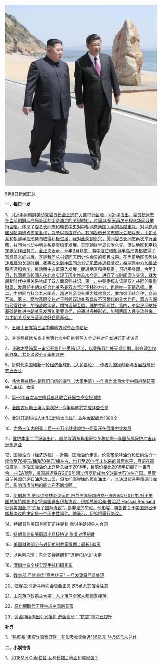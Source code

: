 ![05_08](.\05_08.jpeg)

5月8日新闻汇总

**一、每日一发**

1、[习近平同朝鲜劳动党委员长金正恩在大连举行会晤--习近平指出，委员长同志在当前朝鲜半岛局势深刻复杂演变的关键时刻，时隔40多天再次专程来华同我举行会晤，体现了委员长同志和朝党中央对中朝两党两国关系的高度重视，对两党两国战略沟通的高度重视，我予以高度评价。我同委员长同志首次会晤以来，中朝关系和朝鲜半岛形势均取得积极进展，我对此感到高兴，愿同委员长同志再次举行会晤，共同为推动中朝关系健康稳定发展、实现朝鲜半岛长治久安、促进地区和平稳定繁荣作出努力。金正恩表示，今年3月以来，朝中友谊和朝鲜半岛形势都取得了富有意义的进展，这是我同总书记同志历史性会晤的积极成果。在当前地区形势快速发展的关键时期，我再次来到中国同总书记见面并通报情况，希望同中方加强战略沟通和合作，推动朝中友谊深入发展，促进地区和平稳定。习近平强调，今年3月，我同委员长同志在北京实现了历史性首次会晤，进行了长时间深入交流，就发展新时代中朝关系达成了四方面原则共识。第一，中朝传统友谊是双方共同的宝贵财富，发展好中朝友好合作关系是双方坚定不移的方针，也是唯一正确选择。第二，中朝同为社会主义国家，双边关系具有重大战略意义，要加强团结合作、交流互鉴。第三，两党高层交往对于引领双边关系具有不可替代的重大作用，双方应保持经常往来，加强战略沟通，增加理解互信，维护共同利益。第四，夯实民间友好基础是推进中朝关系发展的重要途径，应通过多种形式，加强两国人民交流往来，为中朝关系发展营造良好民意基础。](http://paper.people.com.cn/rmrb/html/2018-05/09/nw.D110000renmrb_20180509_2-01.htm)

2、[王岐山出席第三届中非地方政府合作论坛](http://paper.people.com.cn/rmrb/html/2018-05/09/nw.D110000renmrb_20180509_5-01.htm)

3、[李克强抵达东京出席第七次中日韩领导人会议并对日本进行正式访问](http://paper.people.com.cn/rmrb/html/2018-05/09/nw.D110000renmrb_20180509_4-01.htm)

4、[孙政才受贿案一审公开宣判--受贿1.7亿，以受贿罪判处无期徒刑，剥夺政治权利终身，并处没收个人全部财产](http://paper.people.com.cn/rmrb/html/2018-05/09/nw.D110000renmrb_20180509_8-03.htm)

5、[新时代中国和新一轮经济全球化（人民要论）--作者为国家创新与发展战略研究会会长](http://paper.people.com.cn/rmrb/html/2018-05/09/nw.D110000renmrb_20180509_1-07.htm)

6、[伟大民族精神是我们自信的底气（大家手笔）--作者为北京大学中国战略研究中心主任、教授](http://paper.people.com.cn/rmrb/html/2018-05/09/nw.D110000renmrb_20180509_2-07.htm)

7、[运—20首次与空降兵部队联合开展空降空投训练](http://paper.people.com.cn/rmrb/html/2018-05/09/nw.D110000renmrb_20180509_4-09.htm)

8、[全国农用地土壤污染状况--今年年底将完成详查任务](http://paper.people.com.cn/rmrb/html/2018-05/09/nw.D110000renmrb_20180509_3-14.htm)

9、[香港开通科技人才引进“特快专线”--首年度配额为1000个](http://paper.people.com.cn/rmrb/html/2018-05/09/nw.D110000renmrb_20180509_6-15.htm)

10、[力争三年内创造二百一十万个就业岗位--阿富汗在困境中求发展](http://paper.people.com.cn/rmrb/html/2018-05/09/nw.D110000renmrb_20180509_2-21.htm)

11、[维护本国二手服装出口，威胁取消东非国家免关税优惠--美国贸易保护冲击非洲制造业](http://paper.people.com.cn/rmrb/html/2018-05/09/nw.D110000renmrb_20180509_2-22.htm)

12、[国际油价（经济透视）--近期，国际油价走高。伦敦布伦特油价和纽约油价一度涨至76美元/桶和70美元/桶左右，均升至2014年末以来的最高水平，目前在高位震荡。本轮国际油价上升势头始于2016年，目前价格比2016年初翻了一番有余。--IEA预测，美国最迟将在2019年超过俄罗斯成为全球最大石油生产国。尽管目前美国仍是石油净进口国，但依托高弹性的页岩油生产，其通过贸易手段调节库存、影响市场价格的能力在不断增强。](http://paper.people.com.cn/rmrb/html/2018-05/09/nw.D110000renmrb_20180509_1-22.htm)

13、[伊朗总统:继续维持核协议运作 将与中俄等国协商--海外网5月9日电 对于美国总统特朗普决定将美国退出伊核协议，伊朗总统哈桑·鲁哈尼(Hassan Rouhani)批评美国此举“违反了国际协议”，是非法的举动。他形容，特朗普关于美国退出伊朗核协议的决定是一个历史性事件。他表示，伊朗将履行协议。](http://news.163.com/18/0509/02/DHB6B2C10001875O.html)

14、[特朗普称美国务卿正前往朝鲜 商讨美朝领导人会晤](http://news.163.com/18/0509/02/DHB5J2030001875O.html)

15、[特朗普宣布美国退出伊核协议 恢复对伊制裁](http://news.163.com/18/0509/02/DHB4AF1S0001899O.html)

16、[美国财政部公布对伊朗制裁宽限期：最长180天](http://news.163.com/18/0509/05/DHBG216C0001875O.html)

17、[以色列总理：完全支持特朗普"退伊核协议"决定](http://news.163.com/18/0509/04/DHBBF2FN0001875O.html)

18、[深圳地铁全线实现手机扫码乘车](http://www.zaobao.com/realtime/china/story20180508-857248)

19、[教育部:严禁宣传"高考状元" 一旦发现将严肃处理](http://news.163.com/18/0508/20/DHAHLU1P00018AOQ.html)

20、[侠客岛:习近平再次会晤金正恩 这5点尤其值得注意](http://news.163.com/18/0508/19/DHAE4PA40001875N.html)

21、[山东落户政策放大招：人才落户全家人都能直接落](http://news.163.com/18/0508/20/DHAFTVFL000187VE.html)

22、[马化腾取代王健林成中国新首富](http://www.zaobao.com/finance/china/story20180509-857427)

23、[资金持续流出引发担忧 港金管局：“抗震”能力已提升](http://www.zaobao.com/finance/china/story20180509-857430)



**补充**

1、[“易乾系”集资诈骗案开庭：非法吸收资金近186亿元 74.5亿元未兑付](http://finance.caijing.com.cn/20180507/4448092.shtml)



**二、小娱怡情**

1、[2018Met Gala红毯 女星长裙占地面积哪家强？](http://movie.67.com/jddt/2018/05/09/917228.html)